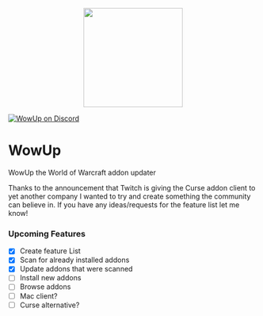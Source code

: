 <p align="center">
  <img src="https://wowup.io/images/wowup_logo_512np.png" width="200" />
</p>

[![WowUp on Discord](https://img.shields.io/static/v1?label=Discord&message=WowUp&color=7289DA)](https://discord.gg/wMJVXXQ) 

# WowUp
WowUp the World of Warcraft addon updater

Thanks to the announcement that Twitch is giving the Curse addon client to yet another company I wanted to try and create something the community can believe in.
If you have any ideas/requests for the feature list let me know!

### Upcoming Features
- [x] Create feature List
- [x] Scan for already installed addons
- [x] Update addons that were scanned
- [ ] Install new addons
- [ ] Browse addons
- [ ] Mac client?
- [ ] Curse alternative?
